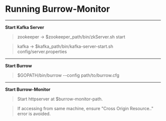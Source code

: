 # Running Burrow-Monitor

---

**Start Kafka Server**
  
> zookeeper ->
    $zookeeper_path/bin/zkServer.sh start

> kafka ->
	$kafka_path/bin/kafka-server-start.sh config/server.properties

---

**Start Burrow**
    
> $GOPATH/bin/burrow --config path/to/burrow.cfg

---

**Start Burrow-Monitor**
    
> Start httpserver at $burrow-monitor-path.
    
> If accessing from same machine, ensure "Cross Origin Resource.." error is avoided.